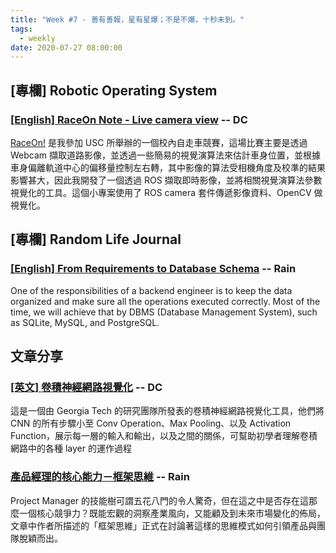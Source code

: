 ```yaml
---
title: "Week #7 - 善有善報，星有星爆；不是不爆，十秒未到。"
tags:
  - weekly
date: 2020-07-27 08:00:00
---
```


## [專欄] Robotic Operating System
### [[English] RaceOn Note - Live camera view](https://blog.danielchen.cc/2020/03/09/RaceOn-Note-Live-camera-view/) -- DC
[RaceOn!](https://raceon.io) 是我參加 USC 所舉辦的一個校內自走車競賽，這場比賽主要是透過 Webcam 擷取道路影像，並透過一些簡易的視覺演算法來估計車身位置，並根據車身偏離軌道中心的偏移量控制左右轉，其中影像的算法受相機角度及校準的結果影響甚大，因此我開發了一個透過 ROS 擷取即時影像，並將相關視覺演算法參數視覺化的工具。這個小專案使用了 ROS camera 套件傳遞影像資料、OpenCV 做視覺化。

## [專欄] Random Life Journal
### [[English] From Requirements to Database Schema](https://medium.com/random-life-journal/from-requirements-to-database-schema-898cb72a9a56) -- Rain
One of the responsibilities of a backend engineer is to keep the data organized and make sure all the operations executed correctly. Most of the time, we will achieve that by DBMS (Database Management System), such as SQLite, MySQL, and PostgreSQL.

## 文章分享
### [[英文] 卷積神經網路視覺化](https://poloclub.github.io/cnn-explainer/) -- DC
這是一個由 Georgia Tech 的研究團隊所發表的卷積神經網路視覺化工具，他們將 CNN 的所有步驟小至 Conv Operation、Max Pooling、以及 Activation Function，展示每一層的輸入和輸出，以及之間的關係，可幫助初學者理解卷積網路中的各種 layer 的運作過程

### [產品經理的核心能力－框架思維](https://medium.com/growing-vision/framework-53b9362c6a66) -- Rain
Project Manager 的技能樹可謂五花八門的令人驚奇，但在這之中是否存在這那麼一個核心競爭力？既能宏觀的洞察產業風向，又能顧及到未來市場變化的佈局，文章中作者所描述的「框架思維」正式在討論著這樣的思維模式如何引領產品與團隊脫穎而出。
